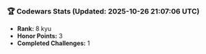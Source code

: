 ### 🏆 Codewars Stats (Updated: 2025-10-26 21:07:06 UTC)

- **Rank:** 8 kyu
- **Honor Points:** 3
- **Completed Challenges:** 1
